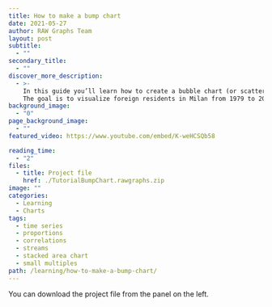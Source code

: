 ```yaml
---
title: How to make a bump chart
date: 2021-05-27
author: RAW Graphs Team
layout: post
subtitle:
  - ""
secondary_title:
  - ""
discover_more_description:
  - >-
    In this guide you’ll learn how to create a bubble chart (or scatterplot).
    The goal is to visualize foreign residents in Milan from 1979 to 2015.
background_image:
  - "0"
page_background_image:
  - ""
featured_video: https://www.youtube.com/embed/K-weHCSQb58

reading_time:
  - "2"
files:
  - title: Project file
    href: ./TutorialBumpChart.rawgraphs.zip
image: ""
categories:
  - Learning
  - Charts
tags:
  - time series
  - proportions
  - correlations
  - streams
  - stacked area chart
  - small multiples
path: /learning/how-to-make-a-bump-chart/
---
```


You can download the project file from the panel on the left.

